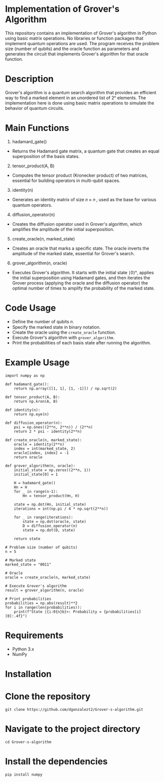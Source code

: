 # Implementation of Grover's Algorithm

This repository contains an implementation of Grover's algorithm in Python using basic matrix operations. No libraries or function packages that implement quantum operations are used. The program receives the problem size (number of qubits) and the oracle function as parameters and generates the circuit that implements Grover's algorithm for that oracle function.

# Description

Grover's algorithm is a quantum search algorithm that provides an efficient way to find a marked element in an unordered list of 2ⁿ elements. The implementation here is done using basic matrix operations to simulate the behavior of quantum circuits.

# Main Functions

1) hadamard_gate()

* Returns the Hadamard gate matrix, a quantum gate that creates an equal superposition of the basis states.

2) tensor_product(A, B)

* Computes the tensor product (Kronecker product) of two matrices, essential for building operators in multi-qubit spaces.

3) identity(n)

* Generates an identity matrix of size 𝑛 × 𝑛 , used as the base for various quantum operators.

4) diffusion_operator(n)

* Creates the diffusion operator used in Grover's algorithm, which amplifies the amplitude of the initial superposition.

5) create_oracle(n, marked_state)

* Creates an oracle that marks a specific state. The oracle inverts the amplitude of the marked state, essential for Grover's search.

6) grover_algorithm(n, oracle)

* Executes Grover's algorithm. It starts with the initial state ∣0⟩ⁿ, applies the initial superposition using Hadamard gates, and then iterates the Grover process (applying the oracle and the diffusion operator) the optimal number of times to amplify the probability of the marked state.

# Code Usage

* Define the number of qubits 𝑛.
* Specify the marked state in binary notation.
* Create the oracle using the `create_oracle` function.
* Execute Grover's algorithm with `grover_algorithm`.
* Print the probabilities of each basis state after running the algorithm.

# Example Usage
```
import numpy as np

def hadamard_gate():
    return np.array([[1, 1], [1, -1]]) / np.sqrt(2)

def tensor_product(A, B):
    return np.kron(A, B)

def identity(n):
    return np.eye(n)

def diffusion_operator(n):
    psi = np.ones((2**n, 2**n)) / (2**n)
    return 2 * psi - identity(2**n)

def create_oracle(n, marked_state):
    oracle = identity(2**n)
    index = int(marked_state, 2)
    oracle[index, index] = -1
    return oracle

def grover_algorithm(n, oracle):
    initial_state = np.zeros((2**n, 1))
    initial_state[0] = 1

    H = hadamard_gate()
    Hn = H
    for _ in range(n-1):
        Hn = tensor_product(Hn, H)

    state = np.dot(Hn, initial_state)
    iterations = int(np.pi / 4 * np.sqrt(2**n))

    for _ in range(iterations):
        state = np.dot(oracle, state)
        D = diffusion_operator(n)
        state = np.dot(D, state)

    return state

# Problem size (number of qubits)
n = 5

# Marked state
marked_state = "0011"

# Oracle
oracle = create_oracle(n, marked_state)

# Execute Grover's algorithm
result = grover_algorithm(n, oracle)

# Print probabilities
probabilities = np.abs(result)**2
for i in range(len(probabilities)):
    print(f"State |{i:0{n}b}>: Probability = {probabilities[i][0]:.4f}")
```
# Requirements

* Python 3.x
* NumPy

# Installation

# Clone the repository
```
git clone https://github.com/dgonzalezt2/Grover-s-algorithm.git
```

# Navigate to the project directory
```
cd Grover-s-algorithm
```

# Install the dependencies
```
pip install numpy
```
